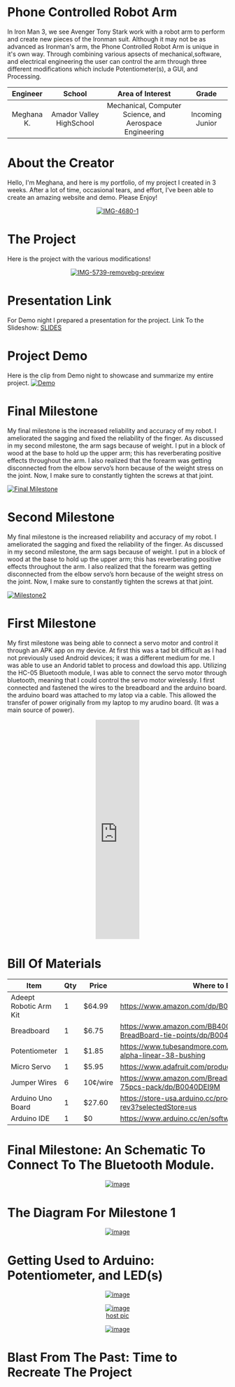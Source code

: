 ﻿# Phone Controlled Robot Arm
In Iron Man 3, we see Avenger Tony Stark work with a robot arm to perform and create new pieces of the Ironman suit. Although it may not be as advanced as Ironman's arm, the Phone Controlled Robot Arm is unique in it's own way. Through combining various apsects of mechanical,software, and electrical engineering the user can control the arm through three different modifications which include Potentiometer(s), a GUI, and Processing. 

| **Engineer** | **School** | **Area of Interest** | **Grade** |
|:--:|:--:|:--:|:--:|
| Meghana K. | Amador Valley HighSchool | Mechanical, Computer Science, and Aerospace Engineering | Incoming Junior

# About the Creator

Hello, I'm Meghana, and here is my portfolio, of my project I created in 3 weeks. After a lot of time, occasional tears, and effort, I've been able to create an amazing website and demo. Please Enjoy!

<p align="center">
<a href="https://ibb.co/zGdwbRW"><img src="https://i.ibb.co/Pwk84hs/IMG-4680-1.jpg" alt="IMG-4680-1" border="0"></a><br />
</p>

# The Project
Here is the project with the various modifications! 
  
<p align="center">
<a href="https://imgbb.com/"><img src="https://i.ibb.co/7S2KqwV/IMG-5739-removebg-preview.png" alt="IMG-5739-removebg-preview" border="0"></a>
</p>

# Presentation Link
 For Demo night I prepared a presentation for the project. Link To the Slideshow: 
 <a href="https://docs.google.com/presentation/d/1Wu_QMWxbmq1zyIeIQiD9PSXRalewoSfQCcgnMu9R12s/edit?usp=sharing">SLIDES</a>

# Project Demo
 Here is the clip from Demo night to showcase and summarize my entire project.
 [![Demo](https://res.cloudinary.com/marcomontalbano/image/upload/v1658498822/video_to_markdown/images/youtube--3Tt4ewW0Ets-c05b58ac6eb4c4700831b2b3070cd403.jpg)](https://youtu.be/3Tt4ewW0Ets "Demo")
  
# Final Milestone
My final milestone is the increased reliability and accuracy of my robot. I ameliorated the sagging and fixed the reliability of the finger. As discussed in my second milestone, the arm sags because of weight. I put in a block of wood at the base to hold up the upper arm; this has reverberating positive effects throughout the arm. I also realized that the forearm was getting disconnected from the elbow servo’s horn because of the weight stress on the joint. Now, I make sure to constantly tighten the screws at that joint. 

[![Final Milestone](https://res.cloudinary.com/marcomontalbano/image/upload/v1658442585/video_to_markdown/images/youtube--dyGJrXaJGBc-c05b58ac6eb4c4700831b2b3070cd403.jpg)](https://www.youtube.com/watch?v=dyGJrXaJGBc&feature=youtu.be "Final Milestone")

# Second Milestone
My final milestone is the increased reliability and accuracy of my robot. I ameliorated the sagging and fixed the reliability of the finger. As discussed in my second milestone, the arm sags because of weight. I put in a block of wood at the base to hold up the upper arm; this has reverberating positive effects throughout the arm. I also realized that the forearm was getting disconnected from the elbow servo’s horn because of the weight stress on the joint. Now, I make sure to constantly tighten the screws at that joint.

[![Milestone2](https://res.cloudinary.com/marcomontalbano/image/upload/v1658288126/video_to_markdown/images/youtube--fhSxhba6n40-c05b58ac6eb4c4700831b2b3070cd403.jpg)](https://www.youtube.com/watch?v=fhSxhba6n40 "Milestone2")

# First Milestone
  
My first milestone was being able to connect a servo motor and control it through an APK app on my device. At first this was a tad bit difficult as I had not previously used Android devices; it was a different medium for me. I was able to use an Andorid tablet to process and dowload this app. Utilizing the HC-05 Bluetooth module, I was able to connect the servo motor through bluetooth, meaning that I could control the servo motor wirelessly. I first connected and fastened the wires to the breadboard and the arduino board. the arduino board was attached to my latop via a cable. This allowed the transfer of power originally from my laptop to my arudino board. (It was a main source of power).

<p align="center">
<iframe width="100" height="500" src="https://www.youtube.com/embed/k01HggSPF2M" title="YouTube video player" frameborder="0" allow="accelerometer; autoplay; clipboard-write; encrypted-media; gyroscope; picture-in-picture" allowfullscreen></iframe>
</p>

# Bill Of Materials

| Item | Qty | Price | Where to Buy |
| ------------- | ------------- | ------------- | ------------- |
| Adeept Robotic Arm Kit  | 1  | $64.99  | https://www.amazon.com/dp/B087R8DLG6 |
| Breadboard  | 1 |  $6.75  | https://www.amazon.com/BB400-Solderless-Plug-BreadBoard-tie-points/dp/B0040Z1ERO |
| Potentiometer  | 1 | $1.85  |  https://www.tubesandmore.com/products/potentiometer-alpha-linear-38-bushing  |
| Micro Servo | 1 | $5.95 | https://www.adafruit.com/product/169  |
| Jumper Wires  | 6 | 10¢/wire  |  https://www.amazon.com/Breadboard-Jumper-Wire-75pcs-pack/dp/B0040DEI9M |
| Arduino Uno Board  | 1  | $27.60  | https://store-usa.arduino.cc/products/arduino-uno-rev3?selectedStore=us  |
| Arduino IDE  | 1  | $0  | https://www.arduino.cc/en/software/ |


# Final Milestone: An Schematic To Connect To The Bluetooth Module.
<p align="center">
<a href="https://ibb.co/TBL0VsP"><img src="https://i.ibb.co/GvTMKqC/image.png" alt="image" border="0"></a>
</p>

# The Diagram For Milestone 1
<p align="center">
<a href="https://imgbb.com/"><img src="https://i.ibb.co/P5ZGJrr/image.png" alt="image" border="0"></a>
 </p>
    
# Getting Used to Arduino: Potentiometer, and LED(s)
<p align="center">
<a href="https://imgbb.com/"><img src="https://i.ibb.co/sv2k97M/image.png" alt="image" border="0"></a>
</p>
 
<p align="center">
<a href="https://imgbb.com/"><img src="https://i.ibb.co/Q83bs3n/image.png" alt="image" border="0"></a><br /><a target='_blank' href='https://imgbb.com/'>host pic</a><br />
</p>

<p align="center">
<a href="https://imgbb.com/"><img src="https://i.ibb.co/HV6Z756/image.png" alt="image" border="0"></a>
</p>

 # Blast From The Past: Time to Recreate The Project
  
